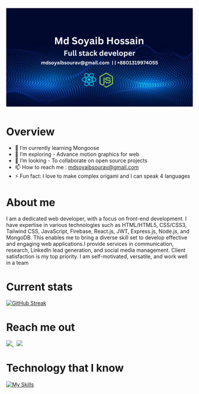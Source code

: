 ![Albuquerque, New Mexico](/Add%20a%20heading%20(4).png)

# Overview 
- 🌱 I’m currently learning Mongoose
- 🤔 I’m exploring - Advance motion graphics for web
- 👯 I’m looking - To collaborate on open source projects
- 📫 How to reach me : mdsoyaibsourav@gmail.com
- ⚡ Fun fact: I love to make complex origami and I can speak 4 languages
<!-- TODO 1 -->

# About me

<p>I am a dedicated web developer, with a focus on front-end development. I have expertise in various technologies such as HTML/HTML5, CSS/CSS3, Tailwind CSS, JavaScript, Firebase, React.js, JWT, Express.js, Node.js, and MongoDB. This enables me to bring a diverse skill set to develop effective and engaging web applications.I provide services in communication, research, LinkedIn lead generation, and social media management. Client satisfaction is my top priority. I am self-motivated, versatile, and work well in a team</p>

# Current stats

[![GitHub Streak](https://github-readme-streak-stats.herokuapp.com?user=Mdsoyaib123&theme=dark)](https://git.io/streak-stats)

# Reach me out
<a href="https://www.linkedin.com/in/md-soyaib-hossain-sourov-9b75a92a0">
<img src="https://skillicons.dev/icons?i=linkedin" />
</a> &nbsp 
<a href="https://github.com/Mdsoyaib123">
<img src="https://skillicons.dev/icons?i=github" />
</a>



# Technology that I know

[![My Skills](https://skillicons.dev/icons?i=js,react,express,nodejs,mongodb,firebase,tailwind,html,css)](https://skillicons.dev)
